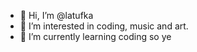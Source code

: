 - 👋 Hi, I’m @latufka
- 👀 I’m interested in coding, music and art.
- 🌱 I’m currently learning coding so ye


<!---
latufka/latufka is a ✨ special ✨ repository because its `README.md` (this file) appears on your GitHub profile.
You can click the Preview link to take a look at your changes.
--->
